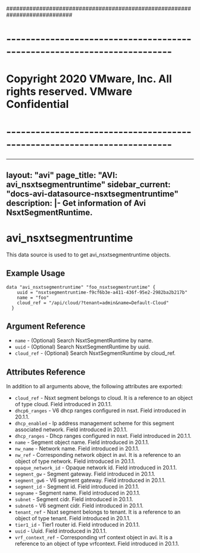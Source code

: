 ############################################################################
# ------------------------------------------------------------------------
# Copyright 2020 VMware, Inc.  All rights reserved. VMware Confidential
# ------------------------------------------------------------------------
###

---
layout: "avi"
page_title: "AVI: avi_nsxtsegmentruntime"
sidebar_current: "docs-avi-datasource-nsxtsegmentruntime"
description: |-
  Get information of Avi NsxtSegmentRuntime.
---

# avi_nsxtsegmentruntime

This data source is used to to get avi_nsxtsegmentruntime objects.

## Example Usage

```hcl
data "avi_nsxtsegmentruntime" "foo_nsxtsegmentruntime" {
    uuid = "nsxtsegmentruntime-f9cf6b3e-a411-436f-95e2-2982ba2b217b"
    name = "foo"
    cloud_ref = "/api/cloud/?tenant=admin&name=Default-Cloud"
  }
```

## Argument Reference

* `name` - (Optional) Search NsxtSegmentRuntime by name.
* `uuid` - (Optional) Search NsxtSegmentRuntime by uuid.
* `cloud_ref` - (Optional) Search NsxtSegmentRuntime by cloud_ref.
  
## Attributes Reference

In addition to all arguments above, the following attributes are exported:

* `cloud_ref` - Nsxt segment belongs to cloud. It is a reference to an object of type cloud. Field introduced in 20.1.1.
* `dhcp6_ranges` - V6 dhcp ranges configured in nsxt. Field introduced in 20.1.1.
* `dhcp_enabled` - Ip address management scheme for this segment associated network. Field introduced in 20.1.1.
* `dhcp_ranges` - Dhcp ranges configured in nsxt. Field introduced in 20.1.1.
* `name` - Segment object name. Field introduced in 20.1.1.
* `nw_name` - Network name. Field introduced in 20.1.1.
* `nw_ref` - Corresponding network object in avi. It is a reference to an object of type network. Field introduced in 20.1.1.
* `opaque_network_id` - Opaque network id. Field introduced in 20.1.1.
* `segment_gw` - Segment gateway. Field introduced in 20.1.1.
* `segment_gw6` - V6 segment gateway. Field introduced in 20.1.1.
* `segment_id` - Segment id. Field introduced in 20.1.1.
* `segname` - Segment name. Field introduced in 20.1.1.
* `subnet` - Segment cidr. Field introduced in 20.1.1.
* `subnet6` - V6 segment cidr. Field introduced in 20.1.1.
* `tenant_ref` - Nsxt segment belongs to tenant. It is a reference to an object of type tenant. Field introduced in 20.1.1.
* `tier1_id` - Tier1 router id. Field introduced in 20.1.1.
* `uuid` - Uuid. Field introduced in 20.1.1.
* `vrf_context_ref` - Corresponding vrf context object in avi. It is a reference to an object of type vrfcontext. Field introduced in 20.1.1.

